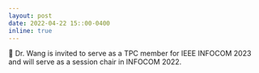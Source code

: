 ```yaml
---
layout: post
date: 2022-04-22 15::00-0400
inline: true
---
```


:speech_balloon: Dr. Wang is invited to serve as a TPC member for IEEE INFOCOM 2023 and will serve as a session chair in INFOCOM 2022.